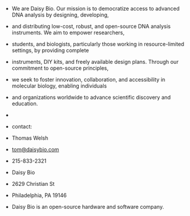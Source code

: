 - We are Daisy Bio.  Our mission is to democratize access to advanced DNA analysis by designing, developing,
- and distributing low-cost, robust, and open-source DNA analysis instruments. We aim to empower researchers,
- students, and biologists, particularly those working in resource-limited settings, by providing complete
- instruments, DIY kits, and freely available design plans. Through our commitment to open-source principles,
- we seek to foster innovation, collaboration, and accessibility in molecular biology, enabling individuals
- and organizations worldwide to advance scientific discovery and education.
- 
- contact:
- Thomas Welsh
- tom@daisybio.com
- 215-833-2321
- Daisy Bio
- 2629 Christian St
- Philadelphia, PA 19146

- Daisy Bio is an open-source hardware and software company.


<!---
daisybiopcr/daisybiopcr is a ✨ special ✨ repository because its `README.md` (this file) appears on your GitHub profile.
You can click the Preview link to take a look at your changes.
--->
